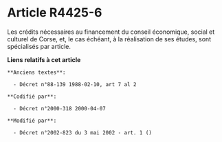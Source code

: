 # Article R4425-6

Les crédits nécessaires au financement du conseil économique, social et culturel de Corse, et, le cas échéant, à la
réalisation de ses études, sont spécialisés par article.

**Liens relatifs à cet article**

	**Anciens textes**:

	  - Décret n°88-139 1988-02-10, art 7 al 2

	**Codifié par**:

	  - Décret n°2000-318 2000-04-07

	**Modifié par**:

	  - Décret n°2002-823 du 3 mai 2002 - art. 1 ()
